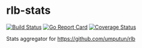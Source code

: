 # rlb-stats 

[![Build Status](https://travis-ci.org/alaija/rlb-stats.svg?branch=master)](https://travis-ci.org/alaija/rlb-stats) [![Go Report Card](https://goreportcard.com/badge/github.com/alaija/rlb-stats)](https://goreportcard.com/report/github.com/alaija/rlb-stats)  [![Coverage Status](https://coveralls.io/repos/github/alaija/rlb-stats/badge.svg?branch=master)](https://coveralls.io/github/alaija/rlb-stats?branch=master)

Stats aggregator for https://github.com/umputun/rlb
